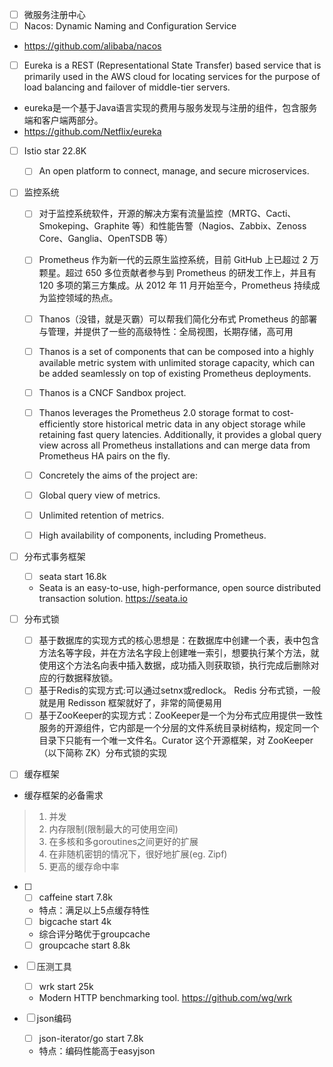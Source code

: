 - [ ] 微服务注册中心
- [ ] Nacos: Dynamic Naming and Configuration Service

-  https://github.com/alibaba/nacos

- [ ]  Eureka is a REST (Representational State Transfer) based service that is primarily used in the AWS cloud for locating services for the purpose of load balancing and failover of middle-tier servers.
-  eureka是一个基于Java语言实现的费用与服务发现与注册的组件，包含服务端和客户端两部分。
-  https://github.com/Netflix/eureka
- [ ] Istio    star 22.8K
    - [ ] An open platform to connect, manage, and secure microservices.

- [ ] 监控系统
    - [ ] 对于监控系统软件，开源的解决方案有流量监控（MRTG、Cacti、Smokeping、Graphite 等）和性能告警（Nagios、Zabbix、Zenoss Core、Ganglia、OpenTSDB 等）
    - [ ] Prometheus 作为新一代的云原生监控系统，目前 GitHub 上已超过 2 万颗星。超过 650 多位贡献者参与到 Prometheus 的研发工作上，并且有 120 多项的第三方集成。从 2012 年 11 月开始至今，Prometheus 持续成为监控领域的热点。

    - [ ] Thanos（没错，就是灭霸）可以帮我们简化分布式 Prometheus 的部署与管理，并提供了一些的高级特性：全局视图，长期存储，高可用

    - [ ] Thanos is a set of components that can be composed into a highly available metric system with unlimited storage capacity, which can be added seamlessly on top of existing Prometheus deployments.

    - [ ] Thanos is a CNCF Sandbox project.

    - [ ] Thanos leverages the Prometheus 2.0 storage format to cost-efficiently store historical metric data in any object storage while retaining fast query latencies. Additionally, it provides a global query view across all Prometheus installations and can merge data from Prometheus HA pairs on the fly.

    - [ ] Concretely the aims of the project are:

    - [ ] Global query view of metrics.
    - [ ] Unlimited retention of metrics.
    - [ ] High availability of components, including Prometheus.



    
- [ ] 分布式事务框架  
    - [ ]  seata start 16.8k  
    - Seata is an easy-to-use, high-performance, open source distributed transaction solution. https://seata.io

- [ ] 分布式锁
    - [ ] 基于数据库的实现方式的核心思想是：在数据库中创建一个表，表中包含方法名等字段，并在方法名字段上创建唯一索引，想要执行某个方法，就使用这个方法名向表中插入数据，成功插入则获取锁，执行完成后删除对应的行数据释放锁。
    - [ ] 基于Redis的实现方式:可以通过setnx或redlock。 Redis 分布式锁，一般就是用 Redisson 框架就好了，非常的简便易用
    - [ ] 基于ZooKeeper的实现方式：ZooKeeper是一个为分布式应用提供一致性服务的开源组件，它内部是一个分层的文件系统目录树结构，规定同一个目录下只能有一个唯一文件名。Curator 这个开源框架，对 ZooKeeper（以下简称 ZK）分布式锁的实现

- [ ] 缓存框架
- 缓存框架的必备需求   
> 1. 并发   
> 2. 内存限制(限制最大的可使用空间)   
> 3. 在多核和多goroutines之间更好的扩展   
> 4. 在非随机密钥的情况下，很好地扩展(eg. Zipf)   
> 5. 更高的缓存命中率    

- [ ]           
    - [ ] caffeine    start 7.8k
    - 特点：满足以上5点缓存特性   
    - [ ] bigcache  start 4k   
    - 综合评分略优于groupcache   
    - [ ] groupcache  start 8.8k   
    
- [ ] 压测工具
    - [ ] wrk    start 25k
    - Modern HTTP benchmarking tool.  https://github.com/wg/wrk      
    
- [ ] json编码
    - [ ] json-iterator/go    start 7.8k    
    - 特点：编码性能高于easyjson
